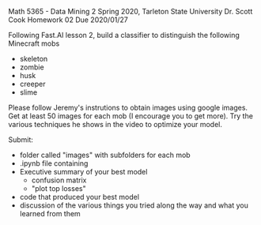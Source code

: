 Math 5365 - Data Mining 2
Spring 2020, Tarleton State University
Dr. Scott Cook
Homework 02
Due 2020/01/27

Following Fast.AI lesson 2, build a classifier to distinguish the following Minecraft mobs
- skeleton
- zombie
- husk
- creeper
- slime

Please follow Jeremy's instrutions to obtain images using google images.  Get at least 50 images for each mob (I encourage you to get more).  Try the various techniques he shows in the video to optimize your model.

Submit:
- folder called "images" with subfolders for each mob
- .ipynb file containing
- Executive summary of your best model
  - confusion matrix
  - "plot top losses"
- code that produced your best model
- discussion of the various things you tried along the way and what you learned from them
